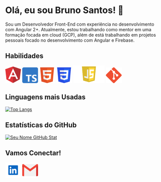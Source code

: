 # Olá, eu sou Bruno Santos! 👋

Sou um Desenvolvedor Front-End com experiência no desenvolvimento com Angular 2+. Atualmente, estou trabalhando como mentor em uma formação focada em cloud (GCP), além de está trabalhando em projetos pessoais focado no desenvolvimento com Angular e Firebase.


## Habilidades

<img src="/assets/Angular.png" width="50">   <img src="/assets/Typescript.png" width="50">  <img src="/assets/HTML.png" width="50">  <img src="/assets/CSS3.png" width="50">  <img src="/assets/javascript.png" width="100"> <img src="/assets/Git.png" width="50">

## Linguagens mais Usadas

[![Top Langs](https://github-readme-stats.vercel.app/api/top-langs/?username=BrunoBSantos1&layout=compact)](https://github.com/seu-username)

## Estatísticas do GitHub

[![Seu Nome GitHub Stat](https://github-readme-stats.vercel.app/api?username=BrunoBSantos1&show_icons=true&count_private=true)](https://github.com/seu-username)


## Vamos Conectar!

[<img src="/assets/Linkedin.png" width="50">](https://www.linkedin.com/in/bruno-batista-santos-367a351b5/)  [<img src="/assets/Gmail.png" width="50">](brunobatysta.fla@gmail.com)
